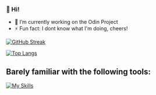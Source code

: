 ### 👋 Hi!

- 🔭 I’m currently working on the Odin Project
- ⚡ Fun fact: I dont know what I'm doing, cheers!

[![GitHub Streak](https://streak-stats.demolab.com?user=FukcThat&theme=date-night&hide_border=true&date_format=j%20M%5B%20Y%5D)](https://git.io/streak-stats)

[![Top Langs](https://github-readme-stats.vercel.app/api/top-langs/?username=fukcthat&layout=donut&theme=date_night&text_color=fff&title_color=fff&hide_border=true)](https://github.com/anuraghazra/github-readme-stats)

## Barely familiar with the following tools:
[![My Skills](https://skillicons.dev/icons?i=js,html,css)](https://skillicons.dev)


<!--
**FukcThat/FukcThat** is a ✨ _special_ ✨ repository because its `README.md` (this file) appears on your GitHub profile.

Here are some ideas to get you started:

- 🔭 I’m currently working on the Odin Project
- 🌱 I’m currently learning ...
- 👯 I’m looking to collaborate on ...
- 🤔 I’m looking for help with ...
- 💬 Ask me about ...
- 📫 How to reach me: ...
- 😄 Pronouns: ...
- ⚡ Fun fact: I dont know what I'm doing, cheers!
-->
